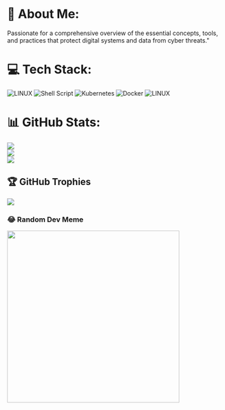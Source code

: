 # 💫 About Me:
Passionate for a comprehensive overview of the essential concepts, tools, <br>and practices that protect digital systems and data from cyber threats."


# 💻 Tech Stack:
![LINUX](https://img.shields.io/badge/Linux-FCC624?style=plastic&logo=linux&logoColor=black) ![Shell Script](https://img.shields.io/badge/shell_script-%23121011.svg?style=plastic&logo=gnu-bash&logoColor=white) ![Kubernetes](https://img.shields.io/badge/kubernetes-%23326ce5.svg?style=plastic&logo=kubernetes&logoColor=white) ![Docker](https://img.shields.io/badge/docker-%230db7ed.svg?style=plastic&logo=docker&logoColor=white) ![LINUX](https://img.shields.io/badge/Linux-FCC624?style=plastic&logo=linux&logoColor=black)
# 📊 GitHub Stats:
![](https://github-readme-stats.vercel.app/api?username=webreckless&theme=tokyonight&hide_border=false&include_all_commits=true&count_private=false)<br/>
![](https://github-readme-streak-stats.herokuapp.com/?user=webreckless&theme=tokyonight&hide_border=false)<br/>
![](https://github-readme-stats.vercel.app/api/top-langs/?username=webreckless&theme=tokyonight&hide_border=false&include_all_commits=true&count_private=false&layout=compact)

## 🏆 GitHub Trophies
![](https://github-profile-trophy.vercel.app/?username=webreckless&theme=radical&no-frame=false&no-bg=true&margin-w=4)

### 😂 Random Dev Meme
<img src='https://randommeme-five.vercel.app/' style="height: 400px;"/>

<!-- Proudly created with GPRM ( https://gprm.itsvg.in ) -->
